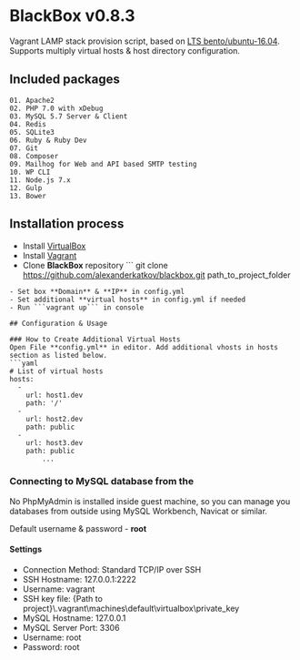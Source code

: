 # BlackBox v0.8.3

Vagrant LAMP stack provision script, based on [LTS bento/ubuntu-16.04](https://atlas.hashicorp.com/bento/boxes/ubuntu-16.04).
Supports multiply virtual hosts & host directory configuration.

## Included packages
	01. Apache2
	02. PHP 7.0 with xDebug
	03. MySQL 5.7 Server & Client
	04. Redis
	05. SQLite3
	06. Ruby & Ruby Dev
	07. Git
	08. Composer
	09. Mailhog for Web and API based SMTP testing
	10. WP CLI
	11. Node.js 7.x
	12. Gulp
	13. Bower

## Installation process

- Install [VirtualBox](https://www.virtualbox.org/)
- Install [Vagrant](https://www.vagrantup.com/)
- Clone **BlackBox** repository ```
git clone https://github.com/alexanderkatkov/blackbox.git path_to_project_folder
```
- Set box **Domain** & **IP** in config.yml
- Set additional **virtual hosts** in config.yml if needed
- Run ```vagrant up``` in console

## Configuration & Usage

### How to Create Additional Virtual Hosts
Open File **config.yml** in editor. Add additional vhosts in hosts section as listed below.
```yaml
# List of virtual hosts
hosts:
  -
    url: host1.dev
    path: '/'
  -
    url: host2.dev
    path: public
  -
    url: host3.dev
    path: public
		...
```

### Connecting to MySQL database from the
No PhpMyAdmin is installed inside guest machine, so you can manage you databases from outside using MySQL Workbench, Navicat or similar.

Default username & password - **root**

#### Settings
* Connection Method: Standard TCP/IP over SSH
* SSH Hostname: 127.0.0.1:2222
* Username: vagrant
* SSH key file: {Path to project}\\.vagrant\machines\default\virtualbox\private_key
* MySQL Hostname: 127.0.0.1
* MySQL Server Port: 3306
* Username: root
* Password: root
